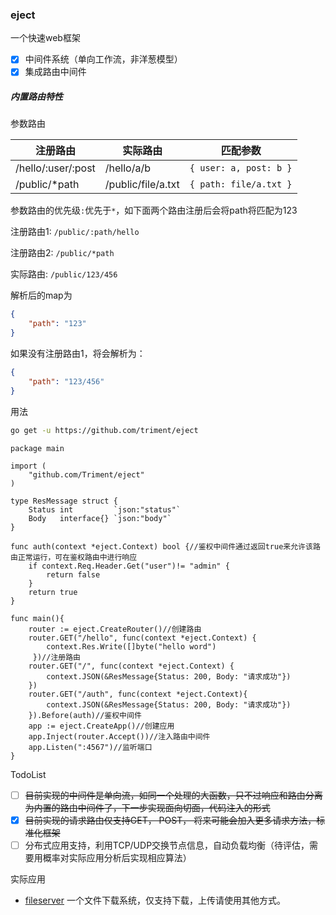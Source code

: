 ### eject

一个快速web框架

+ [x] 中间件系统（单向工作流，非洋葱模型）
+ [x] 集成路由中间件

##### 内置路由特性


参数路由

|注册路由|实际路由|匹配参数|
|-----|-----|-----|
|/hello/:user/:post|/hello/a/b|`{ user: a, post: b }`|
|/public/*path|/public/file/a.txt|`{ path: file/a.txt }`

参数路由的优先级`:`优先于`*`，如下面两个路由注册后会将path将匹配为123

注册路由1: `/public/:path/hello`

注册路由2: `/public/*path`

实际路由: `/public/123/456`

解析后的map为
```json
{
    "path": "123"
}
```
如果没有注册路由1，将会解析为：
```json
{
    "path": "123/456"
}
```
用法

```bash
go get -u https://github.com/triment/eject
```

```golang
package main

import (
	"github.com/Triment/eject"
)

type ResMessage struct {
	Status int         `json:"status"`
	Body   interface{} `json:"body"`
}

func auth(context *eject.Context) bool {//鉴权中间件通过返回true来允许该路由正常运行，可在鉴权路由中进行响应
    if context.Req.Header.Get("user")!= "admin" {
    	return false
    }
    return true
}

func main(){
    router := eject.CreateRouter()//创建路由
    router.GET("/hello", func(context *eject.Context) {
        context.Res.Write([]byte("hello word")
     })//注册路由
    router.GET("/", func(context *eject.Context) {
        context.JSON(&ResMessage{Status: 200, Body: "请求成功"})
    })
    router.GET("/auth", func(context *eject.Context){
        context.JSON(&ResMessage{Status: 200, Body: "请求成功"})
    }).Before(auth)//鉴权中间件
    app := eject.CreateApp()//创建应用
	app.Inject(router.Accept())//注入路由中间件
	app.Listen(":4567")//监听端口 
}
```

TodoList
+ [ ] ~~目前实现的中间件是单向流，如同一个处理的大函数，只不过响应和路由分离为内置的路由中间件了，下一步实现面向切面，代码注入的形式~~
+ [x] ~~目前实现的请求路由仅支持GET， POST， 将来可能会加入更多请求方法，标准化框架~~
+ [ ] 分布式应用支持，利用TCP/UDP交换节点信息，自动负载均衡（待评估，需要用概率对实际应用分析后实现相应算法）

实际应用

* [fileserver](https://github.com/triment/fileserver.git) 一个文件下载系统，仅支持下载，上传请使用其他方式。
